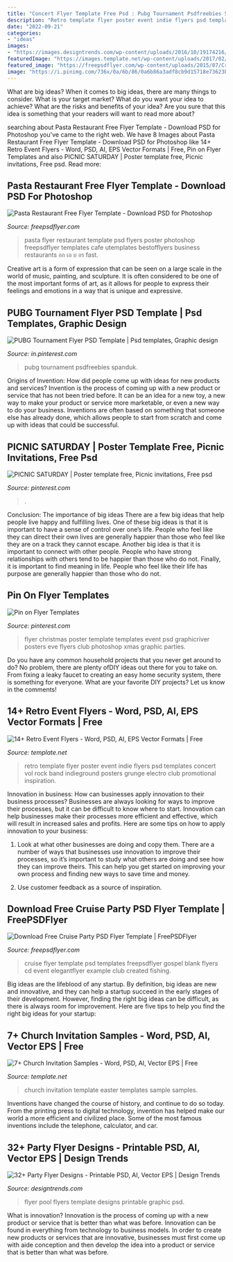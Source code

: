 ```yaml
---
title: "Concert Flyer Template Free Psd : Pubg Tournament Psdfreebies Spanduk"
description: "Retro template flyer poster event indie flyers psd templates concert vol rock band indieground posters grunge electro club promotional inspiration"
date: "2022-09-21"
categories:
- "ideas"
images:
- "https://images.designtrends.com/wp-content/uploads/2016/10/19174216/Pool-Party-Flyer1.jpg"
featuredImage: "https://images.template.net/wp-content/uploads/2017/02/09134838/Vintage-Retro-Event-Flyer1.jpg"
featured_image: "https://freepsdflyer.com/wp-content/uploads/2015/07/Cruise-Party-Free-Flyer-PSD-Template-Facebook-Cover.jpg"
image: "https://i.pinimg.com/736x/0a/6b/86/0a6b86a3adf8cb9d15718e73623b6d60--christmas-flyer-christmas-poster.jpg"
---
```



What are big ideas?
When it comes to big ideas, there are many things to consider. What is your target market? What do you want your idea to achieve? What are the risks and benefits of your idea? Are you sure that this idea is something that your readers will want to read more about?

	

		
searching about Pasta Restaurant Free Flyer Template - Download PSD for Photoshop you've came to the right web. We have 8 Images about Pasta Restaurant Free Flyer Template - Download PSD for Photoshop like 14+ Retro Event Flyers - Word, PSD, AI, EPS Vector Formats | Free, Pin on Flyer Templates and also PICNIC SATURDAY | Poster template free, Picnic invitations, Free psd. Read more:
		
    
## Pasta Restaurant Free Flyer Template - Download PSD For Photoshop

<img loading=lazy src="https://freepsdflyer.com/wp-content/uploads/2016/06/Pasta-PSD-Flyer-Template-FreePSDFlyer-com.jpg" onerror="this.onerror=null;this.src='https://tse3.mm.bing.net/th?id=OIP.n8hOBMC4IehZn9NmNR0cJAHaLH&amp;pid=15.1';" alt="Pasta Restaurant Free Flyer Template - Download PSD for Photoshop">

_Source: freepsdflyer.com_

>pasta flyer restaurant template psd flyers poster photoshop freepsdflyer templates cafe utemplates bestofflyers business restaurants อก เล บ อร fast. 

	

Creative art is a form of expression that can be seen on a large scale in the world of music, painting, and sculpture. It is often considered to be one of the most important forms of art, as it allows for people to express their feelings and emotions in a way that is unique and expressive.

    
## PUBG Tournament Flyer PSD Template | Psd Templates, Graphic Design

<img loading=lazy src="https://i.pinimg.com/736x/4f/c7/c2/4fc7c2c426342f4dcd858743f8ea3340.jpg" onerror="this.onerror=null;this.src='https://tse4.mm.bing.net/th?id=OIP.QZxAU2kUZlxk6TQX8ZK3DAHaPj&amp;pid=15.1';" alt="PUBG Tournament Flyer PSD Template | Psd templates, Graphic design">

_Source: in.pinterest.com_

>pubg tournament psdfreebies spanduk. 

	

Origins of Invention: How did people come up with ideas for new products and services?
Invention is the process of coming up with a new product or service that has not been tried before. It can be an idea for a new toy, a new way to make your product or service more marketable, or even a new way to do your business. Inventions are often based on something that someone else has already done, which allows people to start from scratch and come up with ideas that could be successful.

    
## PICNIC SATURDAY | Poster Template Free, Picnic Invitations, Free Psd

<img loading=lazy src="https://i.pinimg.com/736x/85/1b/c7/851bc7de80eccfbd2e4b7d8bbcc2c8d2.jpg" onerror="this.onerror=null;this.src='https://tse1.mm.bing.net/th?id=OIP.prdYpJPVy2Zv75EHJboIOwHaK4&amp;pid=15.1';" alt="PICNIC SATURDAY | Poster template free, Picnic invitations, Free psd">

_Source: pinterest.com_

>. 

	

Conclusion: The importance of big ideas
There are a few big ideas that help people live happy and fulfilling lives. One of these big ideas is that it is important to have a sense of control over one’s life. People who feel like they can direct their own lives are generally happier than those who feel like they are on a track they cannot escape. Another big idea is that it is important to connect with other people. People who have strong relationships with others tend to be happier than those who do not. Finally, it is important to find meaning in life. People who feel like their life has purpose are generally happier than those who do not.

    
## Pin On Flyer Templates

<img loading=lazy src="https://i.pinimg.com/736x/0a/6b/86/0a6b86a3adf8cb9d15718e73623b6d60--christmas-flyer-christmas-poster.jpg" onerror="this.onerror=null;this.src='https://tse1.mm.bing.net/th?id=OIP.bsglFViJ6555dfd81V_UvwHaKa&amp;pid=15.1';" alt="Pin on Flyer Templates">

_Source: pinterest.com_

>flyer christmas poster template templates event psd graphicriver posters eve flyers club photoshop xmas graphic parties. 

	

Do you have any common household projects that you never get around to do? No problem, there are plenty ofDIY ideas out there for you to take on. From fixing a leaky faucet to creating an easy home security system, there is something for everyone. What are your favorite DIY projects? Let us know in the comments!

    
## 14+ Retro Event Flyers - Word, PSD, AI, EPS Vector Formats | Free

<img loading=lazy src="https://images.template.net/wp-content/uploads/2017/02/09134838/Vintage-Retro-Event-Flyer1.jpg" onerror="this.onerror=null;this.src='https://tse1.mm.bing.net/th?id=OIP.FT6PqXefGcOymaVTFch7dwHaKO&amp;pid=15.1';" alt="14+ Retro Event Flyers - Word, PSD, AI, EPS Vector Formats | Free">

_Source: template.net_

>retro template flyer poster event indie flyers psd templates concert vol rock band indieground posters grunge electro club promotional inspiration. 

	

Innovation in business: How can businesses apply innovation to their business processes?
Businesses are always looking for ways to improve their processes, but it can be difficult to know where to start. Innovation can help businesses make their processes more efficient and effective, which will result in increased sales and profits. Here are some tips on how to apply innovation to your business: 
1. Look at what other businesses are doing and copy them. There are a number of ways that businesses use innovation to improve their processes, so it’s important to study what others are doing and see how they can improve theirs. This can help you get started on improving your own process and finding new ways to save time and money. 

2. Use customer feedback as a source of inspiration.

    
## Download Free Cruise Party PSD Flyer Template | FreePSDFlyer

<img loading=lazy src="https://freepsdflyer.com/wp-content/uploads/2015/07/Cruise-Party-Free-Flyer-PSD-Template-Facebook-Cover.jpg" onerror="this.onerror=null;this.src='https://tse3.mm.bing.net/th?id=OIP.zr-Fb73_lRR7HhRv4CwRQQHaKu&amp;pid=15.1';" alt="Download Free Cruise Party PSD Flyer Template | FreePSDFlyer">

_Source: freepsdflyer.com_

>cruise flyer template psd templates freepsdflyer gospel blank flyers cd event elegantflyer example club created fishing. 

	

Big ideas are the lifeblood of any startup. By definition, big ideas are new and innovative, and they can help a startup succeed in the early stages of their development. However, finding the right big ideas can be difficult, as there is always room for improvement. Here are five tips to help you find the right big ideas for your startup: 

    
## 7+ Church Invitation Samples - Word, PSD, AI, Vector EPS | Free

<img loading=lazy src="https://images.template.net/wp-content/uploads/2017/02/24181217/Easter-Church-Invitation-Template1.jpg" onerror="this.onerror=null;this.src='https://tse3.mm.bing.net/th?id=OIP.AJtSZHeZVogIW1P1Z8bDhgHaKG&amp;pid=15.1';" alt="7+ Church Invitation Samples - Word, PSD, AI, Vector EPS | Free">

_Source: template.net_

>church invitation template easter templates sample samples. 

	

Inventions have changed the course of history, and continue to do so today. From the printing press to digital technology, invention has helped make our world a more efficient and civilized place. Some of the most famous inventions include the telephone, calculator, and car.

    
## 32+ Party Flyer Designs - Printable PSD, AI, Vector EPS | Design Trends

<img loading=lazy src="https://images.designtrends.com/wp-content/uploads/2016/10/19174216/Pool-Party-Flyer1.jpg" onerror="this.onerror=null;this.src='https://tse3.mm.bing.net/th?id=OIP.wod_XDI427ihkNiMWNBpfAHaK-&amp;pid=15.1';" alt="32+ Party Flyer Designs - Printable PSD, AI, Vector EPS | Design Trends">

_Source: designtrends.com_

>flyer pool flyers template designs printable graphic psd. 

	

What is innovation?
Innovation is the process of coming up with a new product or service that is better than what was before. Innovation can be found in everything from technology to business models. In order to create new products or services that are innovative, businesses must first come up with aide conception and then develop the idea into a product or service that is better than what was before.


